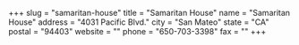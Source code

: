 +++
slug = "samaritan-house"
title = "Samaritan House"
name = "Samaritan House"
address = "4031 Pacific Blvd."
city = "San Mateo"
state = "CA"
postal = "94403"
website = ""
phone = "650-703-3398"
fax = ""
+++
